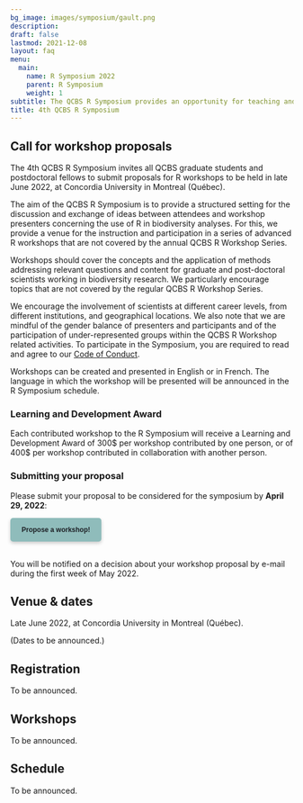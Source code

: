 ```yaml
---
bg_image: images/symposium/gault.png
description:
draft: false
lastmod: 2021-12-08
layout: faq
menu:
  main:
    name: R Symposium 2022
    parent: R Symposium
    weight: 1
subtitle: The QCBS R Symposium provides an opportunity for teaching and participation in a series of contributed R workshops about the application of biodiversity science analyses using R that are not offered during the annual QCBS R Workshop Series.
title: 4th QCBS R Symposium
---
```


## Call for workshop proposals

The 4th QCBS R Symposium invites all QCBS graduate students and postdoctoral fellows to submit proposals for R workshops to be held in late June 2022, at Concordia University in Montreal (Québec).

The aim of the QCBS R Symposium is to provide a structured setting for the discussion and exchange of ideas between attendees and workshop presenters concerning the use of R in biodiversity analyses. For this, we provide a venue for the instruction and participation in a series of advanced R workshops that are not covered by the annual QCBS R Workshop Series.

Workshops should cover the concepts and the application of methods addressing relevant questions and content for graduate and post-doctoral scientists working in biodiversity research. We particularly encourage topics that are not covered by the regular QCBS R Workshop Series.

We encourage the involvement of scientists at different career levels, from different institutions, and geographical locations. We also note that we are mindful of the gender balance of presenters and participants and of the participation of under-represented groups within the QCBS R Workshop related activities. To participate in the Symposium, you are required to read and agree to our [Code of Conduct](https://r.qcbs.ca/code-of-conduct/).

Workshops can be created and presented in English or in French. The language in which the workshop will be presented will be announced in the R Symposium schedule.

### Learning and Development Award

Each contributed workshop to the R Symposium will receive a Learning and Development Award of 300$ per workshop contributed by one person, or of 400$ per workshop contributed in collaboration with another person.

### Submitting your proposal

Please submit your proposal to be considered for the symposium by __April 29, 2022__:

<div class="default">
     <a href="https://forms.gle/7uXDifC117AWqBq4A" class="cta btn-yellow" style="background-color: #8FBCBB; font-size: 12px; font-family: Helvetica, Arial, sans-serif; font-weight:bold; text-decoration: none; padding: 14px 20px; color: #1D2025; border-radius: 5px; display:inline-block; mso-padding-alt:0; box-shadow:0 3px 6px rgba(0,0,0,.2);"><!--[if mso]><i style="letter-spacing: 25px;mso-font-width:-100%;mso-text-raise:30pt"> </i><![endif]--><span style="mso-text-raise:15pt;">Propose a workshop!</span><!--[if mso]><i style="letter-spacing: 25px;mso-font-width:-100%"> </i><![endif]--></a>
</div>

<br>



You will be notified on a decision about your workshop proposal by e-mail during the first week of May 2022.


## Venue & dates

Late June 2022, at Concordia University in Montreal (Québec).

(Dates to be announced.)

## Registration

To be announced.

## Workshops

To be announced.

## Schedule

To be announced.
